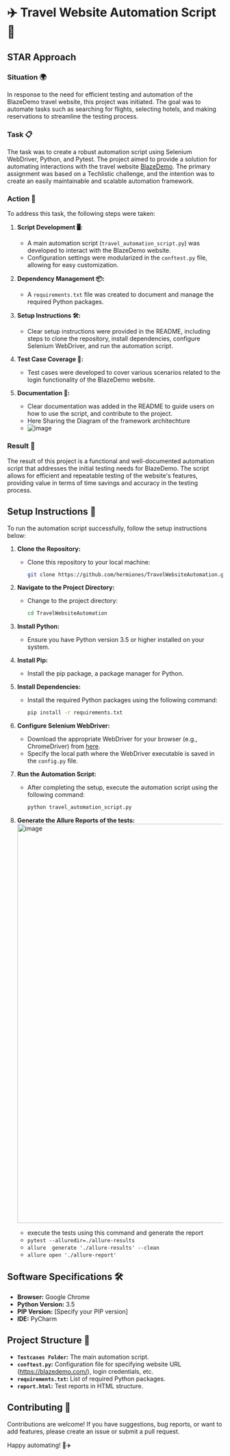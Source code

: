 # ✈️ Travel Website Automation Script 🤖

## STAR Approach

### Situation 🌍

In response to the need for efficient testing and automation of the BlazeDemo travel website, this project was initiated. The goal was to automate tasks such as searching for flights, selecting hotels, and making reservations to streamline the testing process.

### Task 📋

The task was to create a robust automation script using Selenium WebDriver, Python, and Pytest. The project aimed to provide a solution for automating interactions with the travel website [BlazeDemo](https://blazedemo.com/). The primary assignment was based on a Techlistic challenge, and the intention was to create an easily maintainable and scalable automation framework.

### Action 🚀

To address this task, the following steps were taken:

1. **Script Development 🖥️:**
   - A main automation script (`travel_automation_script.py`) was developed to interact with the BlazeDemo website.
   - Configuration settings were modularized in the `conftest.py` file, allowing for easy customization.

2. **Dependency Management 📦:**
   - A `requirements.txt` file was created to document and manage the required Python packages.

3. **Setup Instructions 🛠️:**
   - Clear setup instructions were provided in the README, including steps to clone the repository, install dependencies, configure Selenium WebDriver, and run the automation script.

4. **Test Case Coverage 🧪:**
   - Test cases were developed to cover various scenarios related to the login functionality of the BlazeDemo website.

5. **Documentation  📝:**
   - Clear documentation was added in the README to guide users on how to use the script, and contribute to the project.
   - Here Sharing the Diagram of the framework architechture
   - ![image](https://github.com/hermiones/TravelWebsiteAutomation/assets/66077382/11941aee-90f0-4cc5-85e6-787408758db3)


### Result 🌟

The result of this project is a functional and well-documented automation script that addresses the initial testing needs for BlazeDemo. The script allows for efficient and repeatable testing of the website's features, providing value in terms of time savings and accuracy in the testing process.

## Setup Instructions 🚀

To run the automation script successfully, follow the setup instructions below:

1. **Clone the Repository:**
   - Clone this repository to your local machine:
     ```bash
     git clone https://github.com/hermiones/TravelWebsiteAutomation.git
     ```

2. **Navigate to the Project Directory:**
   - Change to the project directory:
     ```bash
     cd TravelWebsiteAutomation
     ```

3. **Install Python:**
   - Ensure you have Python version 3.5 or higher installed on your system.

4. **Install Pip:**
   - Install the pip package, a package manager for Python.

5. **Install Dependencies:**
   - Install the required Python packages using the following command:
     ```bash
     pip install -r requirements.txt
     ```

6. **Configure Selenium WebDriver:**
   - Download the appropriate WebDriver for your browser (e.g., ChromeDriver) from [here](https://chromedriver.chromium.org/).
   - Specify the local path where the WebDriver executable is saved in the `config.py` file.

7. **Run the Automation Script:**
   - After completing the setup, execute the automation script using the following command:
     ```bash
     python travel_automation_script.py
     ```
8. **Generate the Allure Reports of the tests:**
   <img width="932" alt="image" src="https://github.com/hermiones/TravelWebsiteAutomation/assets/66077382/9d2d83d0-531b-464f-8fd6-9265a7075566">

   - execute the tests using this command and generate the report
   - ```pytest --alluredir=./allure-results```
   - ```allure  generate './allure-results' --clean  ``` 
   - ``` allure open './allure-report'   ```

## Software Specifications 🛠️

- **Browser:** Google Chrome
- **Python Version:** 3.5
- **PIP Version:** [Specify your PIP version]
- **IDE:** PyCharm

## Project Structure 📂

- **`Testcases Folder`:** The main automation script.
- **`conftest.py`:** Configuration file for specifying website URL (https://blazedemo.com/), login credentials, etc.
- **`requirements.txt`:** List of required Python packages.
- **`report.html`:** Test reports in HTML structure. 

## Contributing 🤝

Contributions are welcome! If you have suggestions, bug reports, or want to add features, please create an issue or submit a pull request.

Happy automating! 🤖✈️
